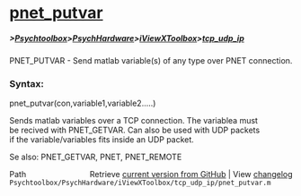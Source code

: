 # [pnet_putvar](pnet_putvar)
##### >[Psychtoolbox](Psychtoolbox)>[PsychHardware](PsychHardware)>[iViewXToolbox](iViewXToolbox)>[tcp_udp_ip](tcp_udp_ip)

PNET\_PUTVAR - Send matlab variable(s) of any type over PNET connection.  
  
### Syntax:    
  
  pnet\_putvar(con,variable1,variable2.....)  
  
  Sends matlab variables over a TCP connection. The variablea must  
  be recived with PNET\_GETVAR. Can also be used with UDP packets  
  if the variable/variables fits inside an UDP packet.  
  
Se also:  PNET\_GETVAR, PNET, PNET\_REMOTE  
  




<div class="code_header" style="text-align:right;">
  <span style="float:left;">Path&nbsp;&nbsp;</span> <span class="counter">Retrieve <a href=
  "https://raw.github.com/Psychtoolbox-3/Psychtoolbox-3/beta/Psychtoolbox/PsychHardware/iViewXToolbox/tcp_udp_ip/pnet_putvar.m">current version from GitHub</a> | View <a href=
  "https://github.com/Psychtoolbox-3/Psychtoolbox-3/commits/beta/Psychtoolbox/PsychHardware/iViewXToolbox/tcp_udp_ip/pnet_putvar.m">changelog</a></span>
</div>
<div class="code">
  <code>Psychtoolbox/PsychHardware/iViewXToolbox/tcp_udp_ip/pnet_putvar.m</code>
</div>

